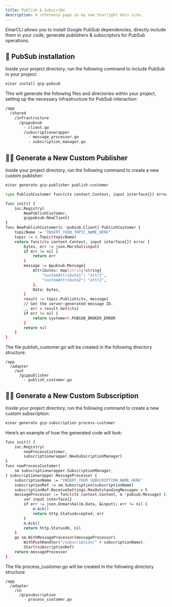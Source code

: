```yaml
---
title: Publish & Subscribe
description: A reference page in my new Starlight docs site.
---
```

EinarCLI allows you to install Google PubSub dependencies, directly include them in your code, generate publishers & subscriptors for PubSub operations.

## 📡 PubSub installation
Inside your project directory, run the following command to include PubSub in your project:
```sh
einar install gcp-pubsub
```
This will generate the following files and directories within your project, setting up the necessary infrastructure for PubSub interaction:
```sh 
/app
  /shared
    /infrastructure
      /gcppubsub
        - client.go
        /subscriptionwrapper
          - message_processor.go
          - subscription_manager.go
```

## 👨‍💻 Generate a New Custom Publisher
Inside your project directory, run the following command to create a new custom publisher:

```sh
einar generate gcp-publisher publish-customer
```

```sh
type PublishCustomer func(ctx context.Context, input interface{}) error

func init() {
	ioc.Registry(
		NewPublishCustomer,
		gcppubsub.NewClient)
}
func NewPublishCustomer(c *pubsub.Client) PublishCustomer {
	topicName := "INSERT_YOUR_TOPIC_NAME_HERE"
	topic := c.Topic(topicName)
	return func(ctx context.Context, input interface{}) error {
		bytes, err := json.Marshal(input)
		if err != nil {
			return err
		}
		message := &pubsub.Message{
			Attributes: map[string]string{
				"customAttribute1": "attr1",
				"customAttribute2": "attr2",
			},
			Data: bytes,
		}
		result := topic.Publish(ctx, message)
		// Get the server-generated message ID.
		_, err = result.Get(ctx)
		if err != nil {
			return systemerr.PUBSUB_BROKER_ERROR
		}
		return nil
	}
}
```

The file publish_customer.go will be created in the following directory structure:
```
/app
  /adapter
    /out
      /gcppublisher
        - publish_customer.go  
```
## 👨‍💻 Generate a New Custom Subscription
Inside your project directory, run the following command to create a new custom subscription:
```sh
einar generate gcp-subscription process-customer
```
Here’s an example of how the generated code will look:
```sh
func init() {
	ioc.Registry(
		newProcessCustomer,
		subscriptionwrapper.NewSubscriptionManager)
}
func newProcessCustomer(
	sm subscriptionwrapper.SubscriptionManager,
) subscriptionwrapper.MessageProcessor {
	subscriptionName := "INSERT_YOUR_SUBSCRIPTION_NAME_HERE"
	subscriptionRef := sm.Subscription(subscriptionName)
	subscriptionRef.ReceiveSettings.MaxOutstandingMessages = 5
	messageProcessor := func(ctx context.Context, m *pubsub.Message) (int, error) {
		var input interface{}
		if err := json.Unmarshal(m.Data, &input); err != nil {
			m.Ack()
			return http.StatusAccepted, err
		}
		m.Ack()
		return http.StatusOK, nil
	}
	go sm.WithMessageProcessor(messageProcessor).
		WithPushHandler("/subscription/" + subscriptionName).
		Start(subscriptionRef)
	return messageProcessor
}
```
The file process_customer.go will be created in the following directory structure:
```
/app
  /adapter
    /in
      /gcpsubscription
        - process_customer.go  
```
